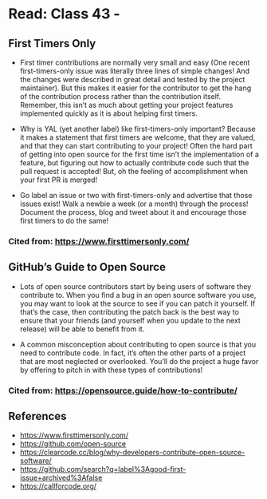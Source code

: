 # Read: Class 43 -

## First Timers Only

- First timer contributions are normally very small and easy (One recent first-timers-only issue was literally three lines of simple changes! And the changes were described in great detail and tested by the project maintainer). But this makes it easier for the contributor to get the hang of the contribution process rather than the contribution itself. Remember, this isn’t as much about getting your project features implemented quickly as it is about helping first timers.

- Why is YAL (yet another label) like first-timers-only important? Because it makes a statement that first timers are welcome, that they are valued, and that they can start contributing to your project! Often the hard part of getting into open source for the first time isn’t the implementation of a feature, but figuring out how to actually contribute code such that the pull request is accepted! But, oh the feeling of accomplishment when your first PR is merged!

- Go label an issue or two with first-timers-only and advertise that those issues exist! Walk a newbie a week (or a month) through the process! Document the process, blog and tweet about it and encourage those first timers to do the same!

### Cited from: https://www.firsttimersonly.com/

## GitHub’s Guide to Open Source

- Lots of open source contributors start by being users of software they contribute to. When you find a bug in an open source software you use, you may want to look at the source to see if you can patch it yourself. If that’s the case, then contributing the patch back is the best way to ensure that your friends (and yourself when you update to the next release) will be able to benefit from it.

- A common misconception about contributing to open source is that you need to contribute code. In fact, it’s often the other parts of a project that are most neglected or overlooked. You’ll do the project a huge favor by offering to pitch in with these types of contributions!

### Cited from: https://opensource.guide/how-to-contribute/

## References

- https://www.firsttimersonly.com/
- https://github.com/open-source
- https://clearcode.cc/blog/why-developers-contribute-open-source-software/
- https://github.com/search?q=label%3Agood-first-issue+archived%3Afalse
- https://callforcode.org/
